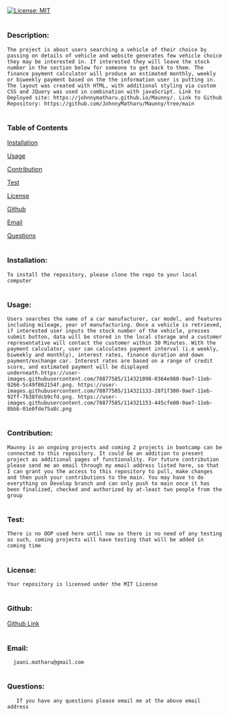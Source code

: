 
[![License: MIT](https://img.shields.io/badge/License-MIT-yellow.svg)](https://opensource.org/licenses/MIT)


# <h3 id = "descr">Description:</h3>
    The project is about users searching a vehicle of their choice by passing on details of vehicle and website generates few vehicle choice they may be interested in. If interested they will leave the stock number in the section below for someone to get back to them. The finance payment calculator will produce an estimated monthly, weekly or biweekly payment based on the the information user is putting in. The layout was created with HTML, with additional styling via custom CSS and JQuery was used in combination with javaScript. Link to Deployed site: https://johnnymatharu.github.io/Maunny/. Link to Github Repository: https://github.com/JohnnyMatharu/Maunny/tree/main


# <h3>Table of Contents</h3>
    
<a href="#install">Installation</a>
    
<a href="#usage">Usage</a>
    
<a href="#contr">Contribution</a>
    
<a href="#test">Test</a>
    
<a href="#license">License</a>
    
<a href="#github">Github</a>
    
<a href="#email">Email</a>
    
<a href="#question">Questions</a>

        
# <h3 id = "install">Installation:</h3>
    To install the repository, please clone the repo to your local computer


# <h3 id = "usage">Usage:</h3>
    Users searches the name of a car manufacturer, car model, and features including mileage, year of manufacturing. Once a vehicle is retrieved, if interested user inputs the stock number of the vehicle, presses submit button, data will be stored in the local storage and a customer representative will contact the customer within 30 Minutes. With the payment calculator, user can calculates payment interval (i.e weekly, biweekly and monthly), interest rates, finance duration and down payment/exchange car. Interest rates are based on a range of credit score, and estimated payment will be displayed underneath.https://user-images.githubusercontent.com/78877585/114321098-0364e980-9ae7-11eb-9266-5c49f862154f.png. https://user-images.githubusercontent.com/78877585/114321133-28f1f300-9ae7-11eb-92ff-7b38fdcb9cfd.png. https://user-images.githubusercontent.com/78877585/114321153-445cfe00-9ae7-11eb-8bbb-01e0fde75a8c.png
    

# <h3 id = "contr">Contribution:</h3>
    Maunny is an ongoing projects and coming 2 projects in bootcamp can be connected to this repository. It could be an addition to present project as additional pages of functionality. For future contribution please send me an email through my email address listed here, so that I can grant you the access to this repository to pull, make changes and then push your contributions to the main. You may have to do everything on Develop branch and can only push to main once it has been finalized, checked and authorized by at-least two people from the group
    
    
# <h3 id = "test">Test:</h3>
    There is no OOP used here until now so there is no need of any testing as such, coming projects will have testing that will be added in coming time
    

# <h3 id = "license">License:</h3>
    Your repository is licensed under the MIT License 
   

# <h3 id = "github">Github:</h3>  
<a href="https://github.com/JohnnyMatharu">Github Link</a>


# <h3 id = "email">Email:</h3> 
      jaani.matharu@gmail.com

      
# <h3 id = "question">Questions:</h3> 
       If you have any questions please email me at the above email address

    